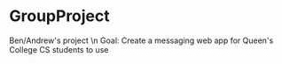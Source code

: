 # GroupProject
Ben/Andrew's project \n
Goal: Create a messaging web app for Queen's College CS students to use
